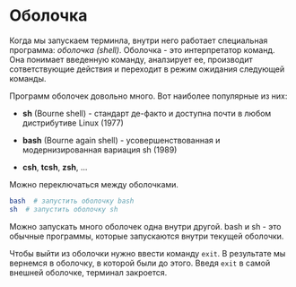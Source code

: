 # Оболочка

Когда мы запускаем терминла, внутри него работает специальная программа: *оболочка (shell)*. Оболочка - это интерпретатор команд. Она понимает введенную команду, аналзирует ее, производит сответствующие действия и переходит в режим ожидания следующей команды.

Программ оболочек довольно много. Вот наиболее популярные из них:

* **sh** (Bourne shell) - стандарт де-факто и доступна почти в любом дистрибутиве Linux (1977)

* **bash** (Bourne again shell) - усовершенствованная и модернизированная вариация sh (1989)

* **csh**, **tcsh**, **zsh**, ...

Можно переключаться между оболочками.

```bash
bash  # запустить оболочку bash
sh  # запустить оболочку sh
```

Можно запускать много оболочек одна внутри другой. bash и sh - это обычные программы, которые запускаются внутри текущей оболочки.

Чтобы выйти из оболочки нужно ввести команду `exit`. В результате мы вернемся в оболочку, в которой были до этого. Введя `exit` в самой внешней оболочке, терминал закроется.
